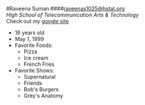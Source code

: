 #Raveena Suman
####raveenas1025@hstat.org  
*_High School of Telecommunication Arts & Technology_*  
Check out my [google site](https://sites.google.com/a/hstat.org/raveenas1025sep11/)
* 16 years old  
* May 1, 1999  
* Favorite Foods:  
   * Pizza  
   * Ice cream  
   * French Fries    
* Favorite Shows:
   * Supernatural
   * Friends  
   * Bob's Burgers  
   * Grey's Anatomy   
 